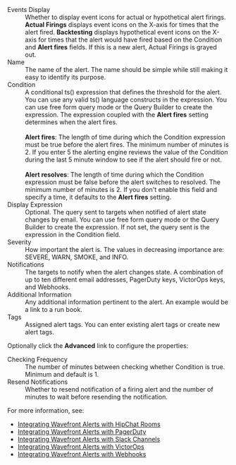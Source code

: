 
<dl>
<dt>Events Display</dt>
<dd>Whether to display event icons for actual or hypothetical alert firings. <strong>Actual Firings</strong> displays event icons on the X-axis for times that the alert fired. <strong>Backtesting</strong> displays hypothetical event icons on the X-axis for times that the alert would have fired based on the Condition and <strong>Alert fires</strong> fields. If this is a new alert, Actual Firings is grayed out.</dd>
<dt>Name</dt>
<dd>The name of the alert. The name should be simple while still making it easy to identify its purpose.</dd>
<dt>Condition</dt>
<dd>A conditional ts() expression that defines the threshold for the alert. You can use any valid ts() language constructs in the expression. You can use free form query mode or the Query Builder to create the expression. The expression coupled with the <strong>Alert fires</strong> setting determines when the alert fires.<br/><br/>
<strong>Alert fires</strong>: The length of time during which the Condition expression must be true before the alert fires. The minimum number of minutes is 2.  If you enter 5 the alerting engine reviews the value of the Condition during the last 5 minute window to see if the alert should fire or not.<br/><br/>
<strong>Alert resolves</strong>: The length of time during which the Condition expression must be false before the alert switches to resolved. The minimum number of minutes is 2.  If you don't enable this field and specify a time, it defaults to the <strong>Alert fires</strong> setting.
</dd>
<dt>Display Expression</dt>
<dd>Optional. The query sent to targets when notified of alert state changes by email. You can use free form query mode or the Query Builder to create the expression. If not set, the query sent is the expression in the Condition field.</dd>
<dt>Severity</dt>
<dd>How important the alert is. The values in decreasing importance are:  SEVERE, WARN, SMOKE, and INFO.</dd>
<dt>Notifications</dt>
<dd>The targets to notify when the alert changes state. A combination of up to ten different email addresses, PagerDuty keys​, VictorOps keys, and Webhooks.</dd>
<dt>Additional Information</dt>
<dd>Any additional information pertinent to the alert. An example would be a link to a run book.</dd>
<dt>Tags</dt>
<dd>Assigned alert tags. You can enter existing alert tags or create new alert tags.</dd>
</dl>

Optionally click the **Advanced** link to configure the properties:

<dl>
<dt>Checking Frequency</dt>
<dd>The number of minutes between checking whether Condition is true. Minimum and default is 1.</dd>
<dt>Resend Notifications</dt>
<dd>Whether to resend notification of a firing alert and the number of minutes to wait before resending the notification.</dd>
</dl>

For more information, see:
- [Integrating Wavefront Alerts with HipChat Rooms](https://community.wavefront.com/docs/DOC-1055)
- [Integrating Wavefront Alerts with PagerDuty](https://community.wavefront.com/docs/DOC-1056)
- [Integrating Wavefront Alerts with Slack Channels](https://community.wavefront.com/docs/DOC-1183)
- [Integrating Wavefront Alerts with VictorOps](https://community.wavefront.com/docs/DOC-1251)
- [Integrating Wavefront Alerts with Webhooks](https://community.wavefront.com/docs/DOC-1054)
